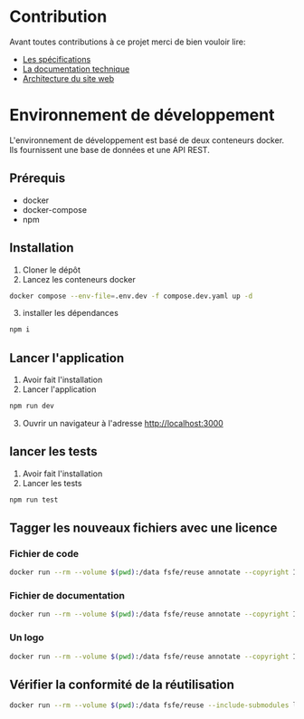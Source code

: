 <!--
SPDX-FileCopyrightText: 2024 Marcellino Palerme <marcellino.palerme@inrae.fr>

SPDX-License-Identifier: CC-BY-NC-4.0
-->

# Contribution

Avant toutes contributions à ce projet merci de bien vouloir lire:
- [Les spécifications](./spec_fr.md)
- [La documentation technique](./doc_fr.md)
- [Architecture du site web](./archi_web_fr.md)


# Environnement de développement
L'environnement de développement est basé de deux conteneurs docker. Ils fournissent une base de données et une API REST.

## Prérequis
- docker
- docker-compose
- npm

## Installation

1. Cloner le dépôt
2. Lancez les conteneurs docker

```bash
docker compose --env-file=.env.dev -f compose.dev.yaml up -d
```

3. installer les dépendances

```bash
npm i
```

## Lancer l'application

1. Avoir fait l'installation
2. Lancer l'application
```bash
npm run dev
```
3. Ouvrir un navigateur à l'adresse [http://localhost:3000](http://localhost:3000)

## lancer les tests
1. Avoir fait l'installation
2. Lancer les tests
```bash
npm run test
```

## Tagger les nouveaux fichiers avec une licence

### Fichier de code
```bash
docker run --rm --volume $(pwd):/data fsfe/reuse annotate --copyright INRAE --copyright-prefix string-symbol --contributor "prénom_nom <e-mail>" --license MIT --fallback-dot-license --merge-copyrights chemin_du_fichier
```

### Fichier de documentation
```bash
docker run --rm --volume $(pwd):/data fsfe/reuse annotate --copyright INRAE --copyright-prefix string-symbol --contributor "prénom_nom <e-mail>" --license CC-BY-NC-4.0 --fallback-dot-license --merge-copyrights chemin_du_fichier
```

### Un logo
```bash
docker run --rm --volume $(pwd):/data fsfe/reuse annotate --copyright INRAE --copyright-prefix string-symbol --contributor "prénom_nom <e-mail>" --license CC-BY-NC-ND-4.0 --fallback-dot-license --merge-copyrights chemin_du_fichier
```

## Vérifier la conformité de la réutilisation
```bash
docker run --rm --volume $(pwd):/data fsfe/reuse --include-submodules lint
```